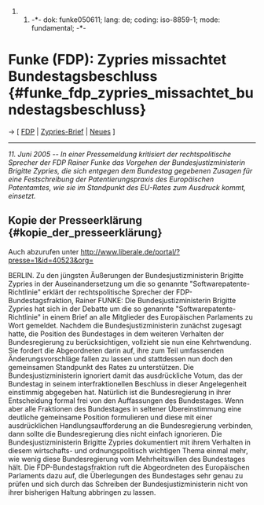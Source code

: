 1.  1.  -\*- dok: funke050611; lang: de; coding: iso-8859-1; mode:
        fundamental; -\*-

# Funke (FDP): Zypries missachtet Bundestagsbeschluss {#funke_fdp_zypries_missachtet_bundestagsbeschluss}

-\> \[ [ FDP](SwpatfdpDe "wikilink") \| [
Zypries-Brief](Zypries050609De "wikilink") \| [
Neues](SwpatcninoDe "wikilink") \]

------------------------------------------------------------------------

*11. Juni 2005 \-- In einer Pressemeldung kritisiert der
rechtspolitische Sprecher der FDP Rainer Funke das Vorgehen der
Bundesjustizministerin Brigitte Zypries, die sich entgegen dem Bundestag
gegebenen Zusagen für eine Festschreibung der Patentierungspraxis des
Europäischen Patentamtes, wie sie im Standpunkt des EU-Rates zum
Ausdruck kommt, einsetzt.*

## Kopie der Presseerklärung {#kopie_der_presseerklärung}

Auch abzurufen unter
<http://www.liberale.de/portal/?presse=1&id=40523&org=>

BERLIN. Zu den jüngsten Äußerungen der Bundesjustizministerin Brigitte
Zypries in der Auseinandersetzung um die so genannte
\"Softwarepatente-Richtlinie\" erklärt der rechtspolitische Sprecher der
FDP-Bundestagsfraktion, Rainer FUNKE: Die Bundesjustizministerin
Brigitte Zypries hat sich in der Debatte um die so genannte
\"Softwarepatente-Richtlinie\" in einem Brief an alle Mitglieder des
Europäischen Parlaments zu Wort gemeldet. Nachdem die
Bundesjustizministerin zunächst zugesagt hatte, die Position des
Bundestages in dem weiteren Verhalten der Bundesregierung zu
berücksichtigen, vollzieht sie nun eine Kehrtwendung. Sie fordert die
Abgeordneten darin auf, ihre zum Teil umfassenden Änderungsvorschläge
fallen zu lassen und stattdessen nun doch den gemeinsamen Standpunkt des
Rates zu unterstützen. Die Bundesjustizministerin ignoriert damit das
ausdrückliche Votum, das der Bundestag in seinem interfraktionellen
Beschluss in dieser Angelegenheit einstimmig abgegeben hat. Natürlich
ist die Bundesregierung in ihrer Entscheidung formal frei von den
Auffassungen des Bundestages. Wenn aber alle Fraktionen des Bundestages
in seltener Übereinstimmung eine deutliche gemeinsame Position
formulieren und diese mit einer ausdrücklichen Handlungsaufforderung an
die Bundesregierung verbinden, dann sollte die Bundesregierung dies
nicht einfach ignorieren. Die Bundesjustizministerin Brigitte Zypries
dokumentiert mit ihrem Verhalten in diesem wirtschafts- und
ordnungspolitisch wichtigen Thema einmal mehr, wie wenig diese
Bundesregierung vom Mehrheitswillen des Bundestages hält. Die
FDP-Bundestagsfraktion ruft die Abgeordneten des Europäischen Parlaments
dazu auf, die Überlegungen des Bundestages sehr genau zu prüfen und sich
durch das Schreiben der Bundesjustizministerin nicht von ihrer
bisherigen Haltung abbringen zu lassen.
